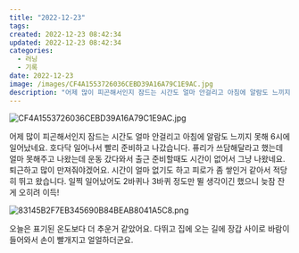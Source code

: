 ```yaml
---
title: "2022-12-23"
tags:
created: 2022-12-23 08:42:34
updated: 2022-12-23 08:42:34
categories:
  - 러닝
  - 기록
date: 2022-12-23
image: /images/CF4A1553726036CEBD39A16A79C1E9AC.jpg
description: "어제 많이 피곤해서인지 잠드는 시간도 얼마 안걸리고 아침에 알람도 느끼지 못해 6시에 일어났네요. 호다닥 일어나서 빨리 준비하고 나갔습니다. 퓨리가 쓰담해달라고 했는데 얼마 못해주고 나왔는데 운동 갔다와서 출근 준비할때도 시간이 없어서 그냥 나왔네요. 퇴근하고 많이 만져줘야겠어요. 시간"
---
```


![CF4A1553726036CEBD39A16A79C1E9AC.jpg](/images/CF4A1553726036CEBD39A16A79C1E9AC.jpg)
 
 

어제 많이 피곤해서인지 잠드는 시간도 얼마 안걸리고 아침에 알람도 느끼지 못해 6시에 일어났네요. 호다닥 일어나서 빨리 준비하고 나갔습니다. 퓨리가 쓰담해달라고 했는데 얼마 못해주고 나왔는데 운동 갔다와서 출근 준비할때도 시간이 없어서 그냥 나왔네요. 퇴근하고 많이 만져줘야겠어요.
시간이 얼마 없기도 하고 피로가 좀 쌓인거 같아서 적당히 뛰고 왔습니다. 일찍 일어났어도 2바퀴나 3바퀴 정도만 뛸 생각이긴 했으니 늦잠 잔게 오히려 이득!

 
 ![83145B2F7EB345690B84BEAB8041A5C8.png](/images/83145B2F7EB345690B84BEAB8041A5C8.png)
 
 

오늘은 표기된 온도보다 더 추운거 같았어요. 다뛰고 집에 오는 길에 장갑 사이로 바람이 들어와서 손이 빨개지고 얼얼하더군요.
